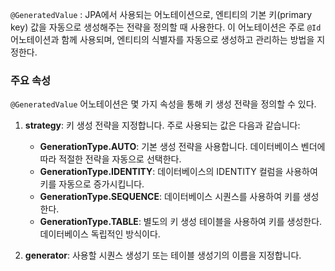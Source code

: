 `@GeneratedValue` : JPA에서 사용되는 어노테이션으로, 엔티티의 기본 키(primary key) 값을 자동으로 생성해주는 전략을 정의할 때 사용한다. 이 어노테이션은 주로 `@Id` 어노테이션과 함께 사용되며, 엔티티의 식별자를 자동으로 생성하고 관리하는 방법을 지정한다.

### 주요 속성

`@GeneratedValue` 어노테이션은 몇 가지 속성을 통해 키 생성 전략을 정의할 수 있다.

1. **strategy**: 키 생성 전략을 지정합니다. 주로 사용되는 값은 다음과 같습니다:
    
    - **GenerationType.AUTO**: 기본 생성 전략을 사용합니다. 데이터베이스 벤더에 따라 적절한 전략을 자동으로 선택한다.
    - **GenerationType.IDENTITY**: 데이터베이스의 IDENTITY 컬럼을 사용하여 키를 자동으로 증가시킵니다.
    - **GenerationType.SEQUENCE**: 데이터베이스 시퀀스를 사용하여 키를 생성한다.
    - **GenerationType.TABLE**: 별도의 키 생성 테이블을 사용하여 키를 생성한다. 데이터베이스 독립적인 방식이다.
    
2. **generator**: 사용할 시퀀스 생성기 또는 테이블 생성기의 이름을 지정합니다.